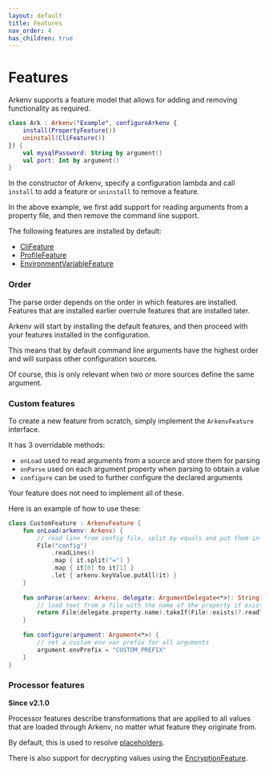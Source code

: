 ```yaml
---
layout: default
title: Features
nav_order: 4
has_children: true
---
```


# Features

Arkenv supports a feature model that allows for 
adding and removing functionality as required.

```kotlin
class Ark : Arkenv("Example", configureArkenv {
    install(PropertyFeature())
    uninstall(CliFeature())
}) {
    val mysqlPassword: String by argument()
    val port: Int by argument()
}
```

In the constructor of Arkenv, specify a configuration lambda and call `install` to add a feature or
`uninstall` to remove a feature. 

In the above example, we first add support for reading arguments from
a property file, and then remove the command line support. 

The following features are installed by default:
* [CliFeature]({{site.baseurl}}features/command-line) 
* [ProfileFeature]({{site.baseurl}}features/profiles)
* [EnvironmentVariableFeature]({{site.baseurl}}features/environment-variables)

### Order
The parse order depends on the order in which features are installed. 
Features that are installed earlier overrule features that are installed later.  

Arkenv will start by installing the default features, and then proceed with your features
installed in the configuration. 

This means that by default command line arguments have the highest order and will surpass other configuration sources.

Of course, this is only relevant when two or more sources define the same argument. 
 

### Custom features

To create a new feature from scratch, simply implement the `ArkenvFeature`
interface. 

It has 3 overridable methods:
* `onLoad` used to read arguments from a source and store them for parsing
* `onParse` used on each argument property when parsing to obtain a value
* `configure` can be used to further configure the declared arguments

Your feature does not need to implement all of these. 

Here is an example of how to use these:

```kotlin
class CustomFeature : ArkenvFeature {
    fun onLoad(arkenv: Arkenv) {
        // read line from config file, split by equals and put them in the keyValue map for later parsing
        File("config")    
            .readLines()
            .map { it.split("=") }
            .map { it[0] to it[1] }
            .let { arkenv.keyValue.putAll(it) }
    }
    
    fun onParse(arkenv: Arkenv, delegate: ArgumentDelegate<*>): String? {
        // load text from a file with the name of the property if exists
        return File(delegate.property.name).takeIf(File::exists)?.readText()
    }
    
    fun configure(argument: Argument<*>) {
        // set a custom env var prefix for all arguments
        argument.envPrefix = "CUSTOM_PREFIX"
    }
}
```


### Processor features

**Since v2.1.0**

Processor features describe transformations that are applied to all values
that are loaded through Arkenv, no matter what feature they originate from. 

By default, this is used to resolve [placeholders]({{site.baseurl}}features/placeholders).

There is also support for decrypting values using the [EncryptionFeature]({{site.baseurl}}features/encryption).

